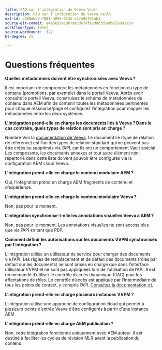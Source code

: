 ```yaml
---
title: FAQ sur l’intégration de Veeva Vault
description: FAQ sur l’intégration de Veeva Vault
exl-id: c308ebb3-7881-4094-9f35-c67a96fb5ab1
source-git-commit: e4a5e55ac9b79a8de7dfa8ddd3d0ad99560917b8
workflow-type: tm+mt
source-wordcount: '322'
ht-degree: 1%

---
```


# Questions fréquentes

**Quelles métadonnées doivent être synchronisées avec Veeva ?**

Il est important de comprendre les métadonnées en fonction du type de contenu (promotions, par exemple) dans le portail Veeva. Après avoir consulté le portail Veeva, construisez le schéma de métadonnées de contenu dans AEM afin de contenir toutes les métadonnées pertinentes pour chaque ressource/page et configurez l’intégration pour mapper les métadonnées entre les deux systèmes.

**L&#39;intégration prend-elle en charge les documents liés à Veeva ? Dans le cas contraire, quels types de relation sont pris en charge ?**

Nombre Voir la [documentation de Veeva](https://vaulthelp2.vod309.com/wordpress/admin-user-help/documents-admin-user-help/about-document-relationships/). Le document lié (type de relation de référence) est l’un des types de relation standard qui ne peuvent pas être créés ou supprimés via l’API, car ils ont un comportement Vault spécial. Les composants, les documents annexes et tout autre élément non répertorié dans cette liste doivent pouvoir être configurés via la configuration AEM cloud Veeva.

**L&#39;intégration prend-elle en charge le contenu modulaire AEM ?**

Oui, l’intégration prend en charge AEM fragments de contenu et d’expérience.

**L’intégration prend-elle en charge le contenu modulaire Veeva ?**

Non, pas pour le moment.

**L’intégration synchronise-t-elle les annotations visuelles Veeva à AEM ?**

Non, pas pour le moment. Les annotations visuelles ne sont accessibles que via l’API en tant que PDF.

**Comment définir les autorisations sur les documents VVPM synchronisés par l’intégration ?**

L’intégration utilise un utilisateur de service pour charger des documents via l’API.  Les règles de remplacement et de défaut des documents (rôles par défaut sur les documents) ne sont prises en charge que dans l’interface utilisateur VVPM et ne sont pas appliquées lors de l’utilisation de l’API. Il est recommandé d’utiliser le contrôle d’accès dynamique (DAC) pour les affectations de rôles. Le contrôle d’accès est appliqué par l’intermédiaire de tous les points de contact, y compris l’API. [Consultez la documentation ici.](http://vaulthelp2.vod309.com/wordpress/admin-user-help/ah-user-permissions-access-control/about-dynamic-access-control-for-documents/)

**L’intégration prend-elle en charge plusieurs instances VVPM ?**

L’intégration utilise une approche de configuration cloud qui permet à plusieurs points d’entrée Veeva d’être configurés à partir d’une instance AEM.

**L&#39;intégration prend-elle en charge AEM publication ?**

Non, cette intégration fonctionne uniquement avec AEM auteur. Il est destiné à faciliter les cycles de révision MLR avant la publication du contenu.
